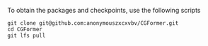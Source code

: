 To obtain the packages and checkpoints, use the following scripts

```shell
git clone git@github.com:anonymouszxcxvbv/CGFormer.git
cd CGFormer
git lfs pull
```
